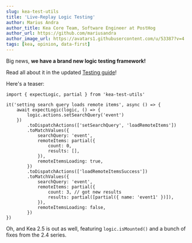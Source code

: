 ```yaml
---
slug: kea-test-utils
title: 'Live-Replay Logic Testing'
author: Marius Andra
author_title: Kea Core Team, Software Engineer at PostHog
author_url: https://github.com/mariusandra
author_image_url: https://avatars1.githubusercontent.com/u/53387?v=4
tags: [kea, opinion, data-first]
---
```


Big news, **we have a brand new logic testing framework!**

Read all about it in the updated [Testing guide](/docs/guide/testing)!

Here's a teaser:

```tsx
import { expectLogic, partial } from 'kea-test-utils'

it('setting search query loads remote items', async () => {
    await expectLogic(logic, () => {
        logic.actions.setSearchQuery('event')
    })
        .toDispatchActions(['setSearchQuery', 'loadRemoteItems'])
        .toMatchValues({
            searchQuery: 'event',
            remoteItems: partial({
                count: 0,
                results: [],
            }),
            remoteItemsLoading: true,
        })
        .toDispatchActions(['loadRemoteItemsSuccess'])
        .toMatchValues({
            searchQuery: 'event',
            remoteItems: partial({
                count: 3, // got new results
                results: partial([partial({ name: 'event1' })]),
            }),
            remoteItemsLoading: false,
        })
})
```

Oh, and Kea 2.5 is out as well, featuring `logic.isMounted()` and a bunch of fixes from the 2.4 series.

